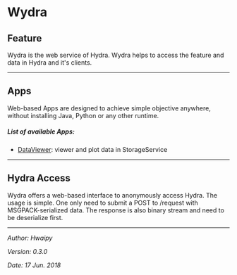 # Wydra


## Feature

Wydra is the web service of Hydra. Wydra helps to access the feature and data in Hydra and it's clients.

--------

## Apps 

Web-based Apps are designed to achieve simple objective anywhere, without installing Java, Python or any other runtime.

##### List of available Apps:
* [DataViewer](/apps/dataviewer.html): viewer and plot data in StorageService 

--------

## Hydra Access

Wydra offers a web-based interface to anonymously access Hydra.
The usage is simple. One only need to submit a POST to /request with MSGPACK-serialized data. The response is also binary stream and need to be deserialize first.

--------

_Author: Hwaipy_

_Version: 0.3.0_

_Date: 17 Jun. 2018_


